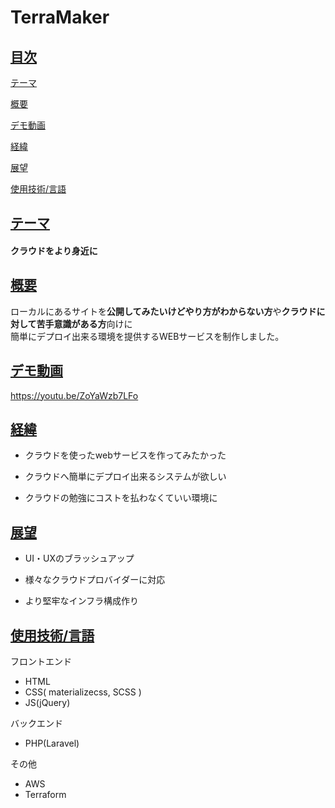 # TerraMaker

## <a href="#index">目次</a>
[テーマ](#thema)

[概要](#overview)

[デモ動画](#demoMovie)

[経緯](#background)

[展望](#outlook)

[使用技術/言語](#used)

<a id="thema"></a>
## <a href="#thema">テーマ</a>
#### クラウドをより身近に


<a id="overview"></a>
## <a href="#overview">概要</a>
ローカルにあるサイトを**公開してみたいけどやり方がわからない方**や**クラウドに対して苦手意識がある方**向けに<br>簡単にデプロイ出来る環境を提供するWEBサービスを制作しました。


<a id="demo"></a>
## <a href="#">デモ動画</a>
https://youtu.be/ZoYaWzb7LFo


<a id="background"></a>
## <a href="#background">経緯</a>
- クラウドを使ったwebサービスを作ってみたかった

- クラウドへ簡単にデプロイ出来るシステムが欲しい

- クラウドの勉強にコストを払わなくていい環境に


<a id="outlook"></a>
## <a href="#outlook">展望</a>
- UI・UXのブラッシュアップ

- 様々なクラウドプロバイダーに対応

- より堅牢なインフラ構成作り


<a id="used"></a>
## <a href="#used">使用技術/言語</a>
フロントエンド
- HTML
- CSS( materializecss, SCSS )
- JS(jQuery)

バックエンド
- PHP(Laravel)

その他
- AWS
- Terraform
